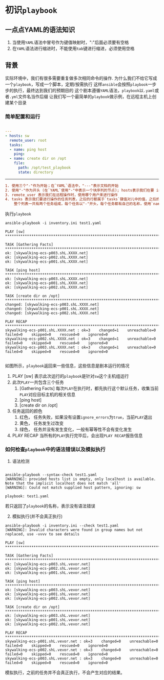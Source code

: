 # 初识`playbook`

## 一点点YAML的语法知识

1. 当使用`YAML`语法中冒号作为键值映射时，":"后面必须要有空格
2. 在`YAML`语法进行缩进时，不能使用`tab`键进行缩进，必须使用空格

## 背景

实际环境中，我们有很多需要重复做多次相同命令的操作.
为什么我们不给它写成一个`playbook`，写成一个脚本，定期/按需执行
这样`ansible`会按照`playbook`一步步的执行，最终达到我们的预期目的
这个剧本遵循`YAML`语法，`playbook`以`.yaml`或者`.yml`文件名当作后缀
让我们写一个最简单的`playbook`做示例，在远程主机上创建某个目录


### 简单配置和运行

```yaml

---
- hosts: sw
  remote_user: root
  tasks:
  - name: ping host
    ping:
  - name: create dir on /opt
    file:
      path: /opt/test_playbook
      state: directory

```

---

```ini
1. 使用三个"-"作为开始；在`YAML`语法中，"---"表示文档的开始
2. 使用"-"作为开头 (在`YAML`使用"-"中表示一个块序列的节点); hosts表示我们在要 inventory文本中的 sw主机组上执行操作
3. remote_user 表示我们在远程操作时，使用哪个用户来进行操作
4. tasks 表示我们要进行操作的任务列表，之后的行都属于`tasks`键值对儿中的值，之后的行都属于`tasks`任务列表中的任务
    整个列表一共有两个任务组成，每个任务以"-"开头，每个任务都有自己的名称，使用`name`关键字进行指定, 第一个任务使用`ping`模块，第二个任务使用`file`模块

```

执行`playbook`

```shell
ansible-playbook -i inventory.ini test1.yaml

PLAY [sw] ************************************************************************************************************************************************************

TASK [Gathering Facts] ***********************************************************************************************************************************************
ok: [skywalking-ecs-p003.shL.XXXX.net]
ok: [skywalking-ecs-p002.shL.XXXX.net]
ok: [skywalking-ecs-p001.shL.XXXX.net]

TASK [ping host] *****************************************************************************************************************************************************
ok: [skywalking-ecs-p003.shL.XXXX.net]
ok: [skywalking-ecs-p001.shL.XXXX.net]
ok: [skywalking-ecs-p002.shL.XXXX.net]

TASK [create dir on /opt] ********************************************************************************************************************************************
changed: [skywalking-ecs-p003.shL.XXXX.net]
changed: [skywalking-ecs-p001.shL.XXXX.net]
changed: [skywalking-ecs-p002.shL.XXXX.net]

PLAY RECAP ***********************************************************************************************************************************************************
skywalking-ecs-p001.shL.XXXX.net : ok=3    changed=1    unreachable=0    failed=0    skipped=0    rescued=0    ignored=0
skywalking-ecs-p002.shL.XXXX.net : ok=3    changed=1    unreachable=0    failed=0    skipped=0    rescued=0    ignored=0
skywalking-ecs-p003.shL.XXXX.net : ok=3    changed=1    unreachable=0    failed=0    skipped=0    rescued=0    ignored=0


```

如图所示，`playbook`返回来一些信息，这些信息是剧本运行的情况

1. PLAY [sw] 表示此次运行的`playbook`是针对`sw`这个主机组运行
2. 此次`PLAY`一共包含三个任务
   1. [Gathering Facts]  每次`PLAY`在执行时，都先执行这个默认任务，收集当前`PLAY`对应目标主机的相关信息
   2. [ping host] 
   3. [create dir on /opt] 
3. 任务返回的颜色
   1. 红色， 任务失败，如果没有设置`ignore_errors`为`true`，当前`PLAY`退出
   2. 黄色， 任务发生过改变
   3. 绿色， 任务并没有发生变化，一般有幂等性不会有变化发生
4. PLAY RECAP 当所有的`PLAY`执行完毕后，会出现`PLAY RECAP`报告信息


### 如何检查`playbook`中的语法错误以及模拟执行

1. 语法检测

```shell

ansible-playbook --syntax-check test1.yaml
[WARNING]: provided hosts list is empty, only localhost is available. Note that the implicit localhost does not match 'all'
[WARNING]: Could not match supplied host pattern, ignoring: sw

playbook: test1.yaml  

```
若只返回了`playbook`的名称，表示没有语法错误

2. 模拟执行(并不会真正执行)

```shell
ansible-playbook -i inventory.ini --check test1.yaml
[WARNING]: Invalid characters were found in group names but not replaced, use -vvvv to see details

PLAY [sw] ************************************************************************************************************************************************************

TASK [Gathering Facts] ***********************************************************************************************************************************************
ok: [skywalking-ecs-p003.shL.vevor.net]
ok: [skywalking-ecs-p002.shL.vevor.net]
ok: [skywalking-ecs-p001.shL.vevor.net]

TASK [ping host] *****************************************************************************************************************************************************
ok: [skywalking-ecs-p003.shL.vevor.net]
ok: [skywalking-ecs-p001.shL.vevor.net]
ok: [skywalking-ecs-p002.shL.vevor.net]

TASK [create dir on /opt] ********************************************************************************************************************************************
ok: [skywalking-ecs-p003.shL.vevor.net]
ok: [skywalking-ecs-p001.shL.vevor.net]
ok: [skywalking-ecs-p002.shL.vevor.net]

PLAY RECAP ***********************************************************************************************************************************************************
skywalking-ecs-p001.shL.vevor.net : ok=3    changed=0    unreachable=0    failed=0    skipped=0    rescued=0    ignored=0
skywalking-ecs-p002.shL.vevor.net : ok=3    changed=0    unreachable=0    failed=0    skipped=0    rescued=0    ignored=0
skywalking-ecs-p003.shL.vevor.net : ok=3    changed=0    unreachable=0    failed=0    skipped=0    rescued=0    ignored=0

```

模拟执行，之前的任务并不会真正执行，不会产生对应的结果。
